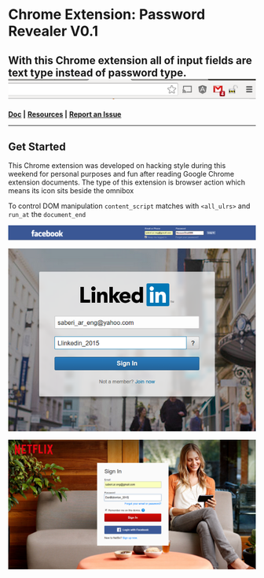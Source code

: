 # Chrome Extension: Password Revealer V0.1
With this Chrome extension all of input fields are text type instead of password type.
![Omnibox.](images/icon.png)
---
**[Doc]() |**
**[Resources](https://github.com/alireza-saberi/chromeExtension_passwordRevealer) |**
**[Report an Issue](https://github.com/alireza-saberi/chromeExtension_passwordRevealer/issues)**

---

## Get Started
This Chrome extension was developed on hacking style during this weekend for personal purposes and fun after reading Google Chrome extension documents.
The type of this extension is browser action which means its icon sits beside the omnibox

To control DOM manipulation `content_script` matches with `<all_ulrs>` and `run_at` the `document_end`

![Facebook](images/facebook.png)

![Linkedin](images/Linkedin.png)

![Netflix](images/netflixLogin.png)
